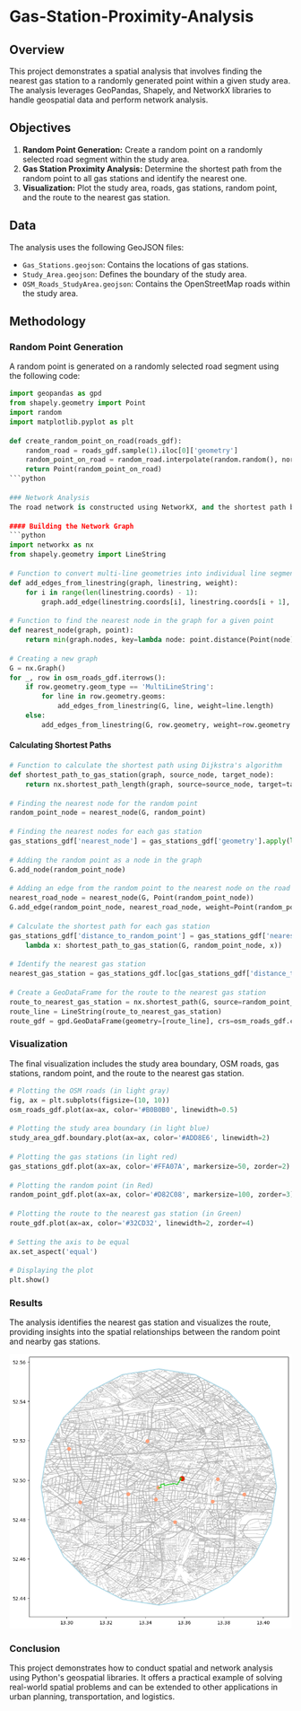 # Gas-Station-Proximity-Analysis

## Overview
This project demonstrates a spatial analysis that involves finding the nearest gas station to a randomly generated point within a given study area. The analysis leverages GeoPandas, Shapely, and NetworkX libraries to handle geospatial data and perform network analysis.

## Objectives
1. **Random Point Generation:** Create a random point on a randomly selected road segment within the study area.
2. **Gas Station Proximity Analysis:** Determine the shortest path from the random point to all gas stations and identify the nearest one.
3. **Visualization:** Plot the study area, roads, gas stations, random point, and the route to the nearest gas station.

## Data
The analysis uses the following GeoJSON files:
- `Gas_Stations.geojson`: Contains the locations of gas stations.
- `Study_Area.geojson`: Defines the boundary of the study area.
- `OSM_Roads_StudyArea.geojson`: Contains the OpenStreetMap roads within the study area.

## Methodology

### Random Point Generation
A random point is generated on a randomly selected road segment using the following code:
```python
import geopandas as gpd
from shapely.geometry import Point
import random
import matplotlib.pyplot as plt

def create_random_point_on_road(roads_gdf):
    random_road = roads_gdf.sample(1).iloc[0]['geometry']
    random_point_on_road = random_road.interpolate(random.random(), normalized=True)
    return Point(random_point_on_road)
```python

### Network Analysis
The road network is constructed using NetworkX, and the shortest path between the random point and each gas station is calculated using Dijkstra's algorithm. The nearest gas station is then identified.

#### Building the Network Graph
```python
import networkx as nx
from shapely.geometry import LineString

# Function to convert multi-line geometries into individual line segments
def add_edges_from_linestring(graph, linestring, weight):
    for i in range(len(linestring.coords) - 1):
        graph.add_edge(linestring.coords[i], linestring.coords[i + 1], weight=weight)

# Function to find the nearest node in the graph for a given point
def nearest_node(graph, point):
    return min(graph.nodes, key=lambda node: point.distance(Point(node)))

# Creating a new graph
G = nx.Graph()
for _, row in osm_roads_gdf.iterrows():
    if row.geometry.geom_type == 'MultiLineString':
        for line in row.geometry.geoms:
            add_edges_from_linestring(G, line, weight=line.length)
    else:
        add_edges_from_linestring(G, row.geometry, weight=row.geometry.length)
```

#### Calculating Shortest Paths
```python
# Function to calculate the shortest path using Dijkstra's algorithm
def shortest_path_to_gas_station(graph, source_node, target_node):
    return nx.shortest_path_length(graph, source=source_node, target=target_node, weight='weight')

# Finding the nearest node for the random point
random_point_node = nearest_node(G, random_point)

# Finding the nearest nodes for each gas station
gas_stations_gdf['nearest_node'] = gas_stations_gdf['geometry'].apply(lambda x: nearest_node(G, x))

# Adding the random point as a node in the graph
G.add_node(random_point_node)

# Adding an edge from the random point to the nearest node on the road
nearest_road_node = nearest_node(G, Point(random_point_node))
G.add_edge(random_point_node, nearest_road_node, weight=Point(random_point_node).distance(Point(nearest_road_node)))

# Calculate the shortest path for each gas station
gas_stations_gdf['distance_to_random_point'] = gas_stations_gdf['nearest_node'].apply(
    lambda x: shortest_path_to_gas_station(G, random_point_node, x))

# Identify the nearest gas station
nearest_gas_station = gas_stations_gdf.loc[gas_stations_gdf['distance_to_random_point'].idxmin()]

# Create a GeoDataFrame for the route to the nearest gas station
route_to_nearest_gas_station = nx.shortest_path(G, source=random_point_node, target=nearest_gas_station['nearest_node'], weight='weight')
route_line = LineString(route_to_nearest_gas_station)
route_gdf = gpd.GeoDataFrame(geometry=[route_line], crs=osm_roads_gdf.crs)
```

### Visualization
The final visualization includes the study area boundary, OSM roads, gas stations, random point, and the route to the nearest gas station.
```python
# Plotting the OSM roads (in light gray)
fig, ax = plt.subplots(figsize=(10, 10))
osm_roads_gdf.plot(ax=ax, color='#B0B0B0', linewidth=0.5)

# Plotting the study area boundary (in light blue)
study_area_gdf.boundary.plot(ax=ax, color='#ADD8E6', linewidth=2)

# Plotting the gas stations (in light red)
gas_stations_gdf.plot(ax=ax, color='#FFA07A', markersize=50, zorder=2)

# Plotting the random point (in Red)
random_point_gdf.plot(ax=ax, color='#D82C08', markersize=100, zorder=3)

# Plotting the route to the nearest gas station (in Green)
route_gdf.plot(ax=ax, color='#32CD32', linewidth=2, zorder=4)

# Setting the axis to be equal
ax.set_aspect('equal')

# Displaying the plot
plt.show()
```

### Results
The analysis identifies the nearest gas station and visualizes the route, providing insights into the spatial relationships between the random point and nearby gas stations.

![](Gas-Station.png)<!-- -->

### Conclusion
This project demonstrates how to conduct spatial and network analysis using Python's geospatial libraries. It offers a practical example of solving real-world spatial problems and can be extended to other applications in urban planning, transportation, and logistics.



